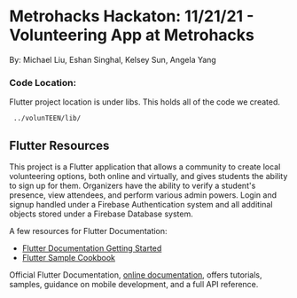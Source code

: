 # Metrohacks Hackaton: 11/21/21 - Volunteering App at Metrohacks
By: Michael Liu, Eshan Singhal, Kelsey Sun, Angela Yang

### Code Location:
Flutter project location is under libs. This holds all of the code we created. 
```file
 ../volunTEEN/lib/
```

## Flutter Resources

This project is a Flutter application that allows a community to create local volunteering options, both online and virtually, and gives students the ability to sign up for them. Organizers have the ability to verify a student's presence, view attendees, and perform various admin powers. Login and signup handled under a Firebase Authentication system and all additinal objects stored under a Firebase Database system. 

A few resources for Flutter Documentation: 
- [Flutter Documentation Getting Started](https://flutter.dev/docs/get-started/codelab)
- [Flutter Sample Cookbook](https://flutter.dev/docs/cookbook)

Official Flutter Documentation,
[online documentation](https://flutter.dev/docs), offers tutorials,
samples, guidance on mobile development, and a full API reference.
